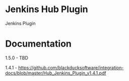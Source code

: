 # Jenkins Hub Plugin

Jenkins Plugin 


# Documentation
1.5.0 - TBD

1.4.1 - https://github.com/blackducksoftware/integration-docs/blob/master/Hub_Jenkins_Plugin_v1.4.1.pdf
